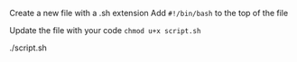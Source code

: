 Create a new file with a .sh extension
Add `#!/bin/bash` to the top of the file

Update the file with your code
`chmod u+x script.sh`

./script.sh
